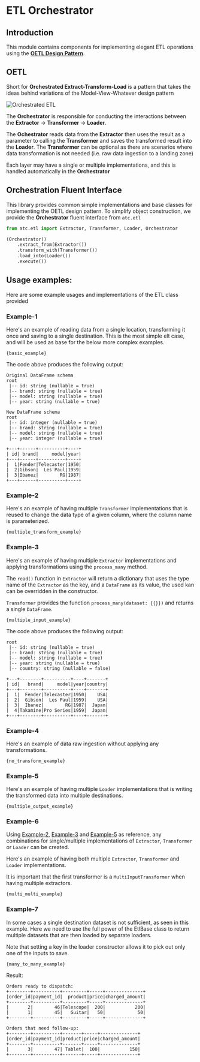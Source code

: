 # ETL Orchestrator

## Introduction

This module contains components for implementing elegant ETL operations using the **[OETL Design Pattern](#OETL)**.

## OETL

Short for **Orchestrated Extract-Transform-Load** is a pattern that takes the ideas behind variations of the 
Model-View-Whatever design pattern

![Orchestrated ETL](etl-orchestrator.png)

The **Orchestrator** is responsible for conducting the interactions between the 
**Extractor** -> **Transformer** -> **Loader**.

The **Ochestrator** reads data from the **Extractor** then uses the result as a parameter to calling the **Transformer**
and saves the transformed result into the **Loader**. The **Transformer** can be optional as there are scenarios where 
data transformation is not needed (i.e. raw data ingestion to a landing zone)

Each layer may have a single or multiple implementations, and this is handled automatically in the 
**Orchestrator**

## Orchestration Fluent Interface

This library provides common simple implementations and base classes for implementing the OETL design pattern. 
To simplify object construction, we provide the **Orchestrator** fluent interface from `atc.etl`

```python
from atc.etl import Extractor, Transformer, Loader, Orchestrator

(Orchestrator()
    .extract_from(Extractor())
    .transform_with(Transformer())
    .load_into(Loader())
    .execute())
```

## Usage examples:

Here are some example usages and implementations of the ETL class provided

### Example-1

Here's an example of reading data from a single location, transforming it once and saving to a single destination.
This is the most simple elt case, and will be used as base for the below more complex examples.

```
{basic_example}
```

The code above produces the following output:

```
Original DataFrame schema
root
 |-- id: string (nullable = true)
 |-- brand: string (nullable = true)
 |-- model: string (nullable = true)
 |-- year: string (nullable = true)

New DataFrame schema
root
 |-- id: integer (nullable = true)
 |-- brand: string (nullable = true)
 |-- model: string (nullable = true)
 |-- year: integer (nullable = true)

+---+------+----------+----+
| id| brand|     model|year|
+---+------+----------+----+
|  1|Fender|Telecaster|1950|
|  2|Gibson|  Les Paul|1959|
|  3|Ibanez|        RG|1987|
+---+------+----------+----+
```

### Example-2

Here's an example of having multiple `Transformer` implementations that is reused to change the data type of a given column,
where the column name is parameterized.

```
{multiple_transform_example}
```

### Example-3

Here's an example of having multiple `Extractor` implementations and applying transformations using 
the `process_many` method.

The `read()` function in `Extractor` will return a dictionary that uses the type name of the `Extractor` 
as the key, and a `DataFrame` as its value, the used kan can be overridden in the constructor.

`Transformer` provides the function `process_many(dataset: {{}})` and returns a single `DataFrame`.

```
{multiple_input_example}
```

The code above produces the following output:

```
root
 |-- id: string (nullable = true)
 |-- brand: string (nullable = true)
 |-- model: string (nullable = true)
 |-- year: string (nullable = true)
 |-- country: string (nullable = false)

+---+--------+----------+----+-------+
| id|   brand|     model|year|country|
+---+--------+----------+----+-------+
|  1|  Fender|Telecaster|1950|    USA|
|  2|  Gibson|  Les Paul|1959|    USA|
|  3|  Ibanez|        RG|1987|  Japan|
|  4|Takamine|Pro Series|1959|  Japan|
+---+--------+----------+----+-------+
```

### Example-4

Here's an example of data raw ingestion without applying any transformations.

```
{no_transform_example}
```

### Example-5

Here's an example of having multiple `Loader` implementations that is writing the transformed data into multiple destinations.

```
{multiple_output_example}
```

### Example-6

Using [Example-2](#Example-2), [Example-3](#Example-3) and [Example-5](#Example-5) as reference,
any combinations for single/multiple implementations of `Extractor`, `Transformer` or `Loader` can be created.

Here's an example of having both multiple `Extractor`, `Transformer` and `Loader` implementations.

It is important that the first transformer is a `MultiInputTransformer` when having multiple extractors.

```
{multi_multi_example}
```

### Example-7

In some cases a single destination dataset is not sufficient, as seen in this example.
Here we need to use the full power of the EtlBase class to return multiple datasets that
are then loaded by separate loaders.

Note that setting a key in the loader constructor allows it to pick out only one of the
inputs to save.

```
{many_to_many_example}
```

Result:
```
Orders ready to dispatch:
+--------+----------+---------+-----+--------------+
|order_id|payment_id|  product|price|charged_amount|
+--------+----------+---------+-----+--------------+
|       2|        46|Telescope|  200|           200|
|       1|        45|   Guitar|   50|            50|
+--------+----------+---------+-----+--------------+

Orders that need follow-up:
+--------+----------+-------+-----+--------------+
|order_id|payment_id|product|price|charged_amount|
+--------+----------+-------+-----+--------------+
|       3|        47| Tablet|  100|           150|
+--------+----------+-------+-----+--------------+
```
